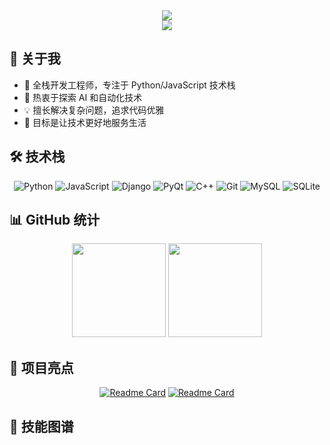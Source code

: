 <div align="center">
    <img src="https://readme-typing-svg.herokuapp.com/?lines=Hello,+World!;Welcome+to+my+GitHub+profile!&center=true&size=27&color=f75c7e">
</div>

<div align="center">
    <img src="https://github-readme-streak-stats.herokuapp.com/?user=GuoAccount&theme=radical&hide_border=true" />
</div>

## 🚀 关于我

- 🔭 全栈开发工程师，专注于 Python/JavaScript 技术栈
- 🌱 热衷于探索 AI 和自动化技术
- 💡 擅长解决复杂问题，追求代码优雅
- 🎯 目标是让技术更好地服务生活

## 🛠️ 技术栈

<div align="center">
    
![Python](https://img.shields.io/badge/-Python-3776AB?style=flat&logo=Python&logoColor=white)
![JavaScript](https://img.shields.io/badge/-JavaScript-F7DF1E?style=flat&logo=JavaScript&logoColor=black)
![Django](https://img.shields.io/badge/-Django-092E20?style=flat&logo=Django&logoColor=white)
![PyQt](https://img.shields.io/badge/-PyQt-41CD52?style=flat&logo=Qt&logoColor=white)
![C++](https://img.shields.io/badge/-C++-00599C?style=flat&logo=c%2B%2B&logoColor=white)
![Git](https://img.shields.io/badge/-Git-F05032?style=flat&logo=git&logoColor=white)
![MySQL](https://img.shields.io/badge/-MySQL-4479A1?style=flat&logo=mysql&logoColor=white)
![SQLite](https://img.shields.io/badge/-SQLite-003B57?style=flat&logo=sqlite&logoColor=white)

</div>

## 📊 GitHub 统计

<div align="center">
    <img height="150px" src="https://github-readme-stats.vercel.app/api?username=GuoAccount&show_icons=true&theme=radical&include_all_commits=true"/>
    <img height="150px" src="https://github-readme-stats.vercel.app/api/top-langs/?username=GuoAccount&layout=compact&theme=radical"/>
</div>

## 🌟 项目亮点

<div align="center">

[![Readme Card](https://github-readme-stats.vercel.app/api/pin/?username=GuoAccount&repo=erp_ssm&theme=radical)](https://github.com/GuoAccount/erp_ssm)
[![Readme Card](https://github-readme-stats.vercel.app/api/pin/?username=GuoAccount&repo=GuoAccount.github.io&theme=radical)](https://github.com/GuoAccount/GuoAccount.github.io)

</div>

## 🎯 技能图谱

